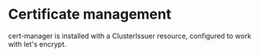 # Certificate management

cert-manager is installed with a ClusterIssuer resource, configured to work with let's encrypt.
